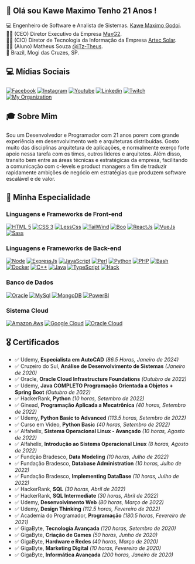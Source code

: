 ## 👋 Olá sou Kawe Maximo Tenho 21 Anos !

💻 Engenheiro de Software e Analista de Sistemas. [Kawe Maximo Godoi](https://www.instagram.com/kawe_maximo/).<br>
👨‍💼 (CEO) Diretor Executivo da Empresa [MaxG2](https://maxg2.com).<br>
👨‍💼 (CIO) Diretor de Tecnologia da Informação da Empresa [Artec Solar](https://artecsolar.com.br).<br>
🧑‍🎓 (Aluno) Matheus Souza [@iTz-Theus](https://github.com/ITZ-Theus).<br>
🏡 Brazil, Mogi das Cruzes, SP.

## 💻 Mídias Sociais
###
[![Facebook](https://img.shields.io/badge/Facebook-3b5998?style=for-the-badge&logo=facebook&logoColor=white)](https://www.facebook.com/kawemaximo.maximo)
[![Instagram](https://img.shields.io/badge/Instagram-E1306C?style=for-the-badge&logo=instagram&logoColor=white)](https://www.instagram.com/kawe_maximo/)
[![Youtube](https://img.shields.io/badge/Yotube-FF0000?style=for-the-badge&logo=youtube&logoColor=white)](https://www.youtube.com/channel/UCzfGAeNgcMmrMmfdUUprbMA)
[![Linkedin](https://img.shields.io/badge/Linkedin-0e76a8?style=for-the-badge&logo=linkedin&logoColor=white)](https://www.linkedin.com/in/kawe-maximo-godoi/)
[![Twitch](https://img.shields.io/badge/Twitch-6441a5?style=for-the-badge&logo=twitch&logoColor=white)](https://www.twitch.tv/kawe_maximo)
[![My Organization](https://img.shields.io/badge/Maxg2-E34F26?style=for-the-badge&logo=html5&logoColor=white)](https://maxg2.com)

## 🎓 Sobre Mim 
###
Sou um Desenvolvedor e Programador com 21 anos porem com grande experiência em desenvolvimento web e arquiteturas distribuídas.
Gosto muito das disciplinas arquitetura de aplicações, e normalmente exerço forte apoio nessa tarefa com os times, outros líderes e arquitetos. Além disso, transito bem entre as áreas técnicas e estratégicas da empresa, facilitando a comunicação com c-levels e product managers a fim de traduzir rapidamente ambições de negócio em estratégias que produzem software escalável e de valor.

## 🚀 Minha Especialidade
### Linguagens e Frameworks de Front-end
[![HTML 5](https://img.shields.io/badge/HTML5-E34F26?style=for-the-badge&logo=html5&logoColor=white)](https://www.w3.org/standards/webdesign/htmlcss.html)
[![CSS 3](https://img.shields.io/badge/CSS3-1572B6?style=for-the-badge&logo=css3&logoColor=white)](https://www.w3.org/standards/webdesign/htmlcss.html)
[![LessCss](https://img.shields.io/badge/Less-1d365d?style=for-the-badge&logo=less&logoColor=white)](http://lesscss.org/)
[![TailWind](https://img.shields.io/badge/Tailwind%20CSS-38B2AC?style=for-the-badge&logo=Tailwind%20CSS&logoColor=white)](https://tailwindcss.com/)
[![Boo](https://img.shields.io/badge/Bootstrap-563D7C?style=for-the-badge&logo=bootstrap&logoColor=white)](https://bootstrap.com/)
[![ReactJs](https://img.shields.io/badge/React-20232A?style=for-the-badge&logo=react&logoColor=61DAFB)](https://reactjs.org/)
[![VueJs](https://img.shields.io/badge/Vue.js-35495E?style=for-the-badge&logo=vue.js&logoColor=4FC08d)](https://vuejs.org)
[![Sass](https://img.shields.io/badge/Sass-CC6699?style=for-the-badge&logo=sass&logoColor=white)](https://sass-lang.com/)

### Linguagens e Frameworks de Back-end
[![Node](https://img.shields.io/badge/Node.js-43853D?style=for-the-badge&logo=node.js&logoColor=white)](https://nodejs.org)
[![ExpressJs](https://img.shields.io/badge/express-000000?style=for-the-badge&logo=express&logoColor=white)](https://expressjs.com/)
[![JavaScript](https://img.shields.io/badge/Javascript-e1af24?style=for-the-badge&logo=javascript&logoColor=white)](https://developer.mozilla.org/pt-BR/docs/Web/JavaScript)
[![Perl](https://img.shields.io/badge/Perl-39457E?style=for-the-badge&logo=perl&logoColor=white)](htpps://perl.org)
[![Python](https://img.shields.io/badge/Python-FFD43B?style=for-the-badge&logo=python&logoColor=blue)](https://python.org)
[![PHP](https://img.shields.io/badge/PHP-777BB4?style=for-the-badge&logo=php&logoColor=white)](https://php.net)
[![Bash](https://img.shields.io/badge/Linux-E34F26?style=for-the-badge&logo=linux&logoColor=black)](https://pt.wikipedia.org/wiki/Bash)
[![Docker](https://img.shields.io/badge/Docker-2496ED?style=for-the-badge&logo=docker&logoColor=white)](https://www.docker.com/)
[![C++](https://img.shields.io/badge/C++-00599C?style=for-the-badge&logo=c%2B%2B&logoColor=white)](https://isocpp.org/)
[![Java](https://img.shields.io/badge/Java-007396?style=for-the-badge&logo=openjdk&logoColor=white)](https://www.java.com/)
[![TypeScript](https://img.shields.io/badge/TypeScript-007ACC?style=for-the-badge&logo=typescript&logoColor=white)](https://www.typescriptlang.org/)
[![Hack](https://img.shields.io/badge/Hack-878787?style=for-the-badge&logo=hack&logoColor=white)](https://hacklang.org/)

### Banco de Dados
[![Oracle](https://img.shields.io/badge/Oracle-F80000?style=for-the-badge&logo=oracle&logoColor=black)](htpps://oracle.com)
[![MySql](https://img.shields.io/badge/MySQL-00000F?style=for-the-badge&logo=mysql&logoColor=white)](https://www.mysql.com/)
[![MongoDB](https://img.shields.io/badge/MongoDB-4EA94B?style=for-the-badge&logo=mongodb&logoColor=white)](https://www.mongodb.com/)
[![PowerBI](https://img.shields.io/badge/PowerBI-F2C811?style=for-the-badge&logo=Power%20BI&logoColor=white)](https://powerbi.microsoft.com/pt-br/)

### Sistema Cloud
[![Amazon Aws](https://img.shields.io/badge/Amazon_AWS-232F3E?style=for-the-badge&logo=amazon&logoColor=white)](https://aws.amazon.com/)
[![Google Cloud](https://img.shields.io/badge/Google_Cloud-4285F4?style=for-the-badge&logo=google-cloud&logoColor=white)](https://cloud.google.com/?hl=pt-br)
[![Oracle Cloud](https://img.shields.io/badge/Oracle-F80000?style=for-the-badge&logo=oracle&logoColor=black)](https://www.oracle.com/br/cloud/)

## 🎖️ Certificados
* ✅ Udemy, **Especialista em AutoCAD** *(86.5 Horas, Janeiro de 2024)*
* ✅ Cruzeiro do Sul, **Análise de Desenvolvimento de Sistemas** *(Janeiro de 2020)*
* ✅ Oracle, **Oracle Cloud Infrastructure Foundations** *(Outubro de 2022)*
* ✅ Udemy, **Java COMPLETO Programação Orientada a Objetos + Spring Boot** *(Outubro de 2022)*
* ✅ HackerRank, **Python** *(10 horas, Setembro de 2022)*
* ✅ Ginead, **Programação Aplicada a Mecatrônica** *(40 horas, Setembro de 2022)*
* ✅ Udemy, **Python Basic to Advanced** *(113.5 horas, Setembro de 2022)*
* ✅ Curso em Video, **Python Basic** *(40 horas, Setembro de 2022)*
* ✅ Alfahelix, **Sistema Operacional Linux - Avançado** *(10 horas, Agosto de 2022)*
* ✅ Alfahelix, **Introdução ao Sistema Operacional Linux** *(8 horas, Agosto de 2022)*
* ✅ Fundção Bradesco, **Data Modeling** *(10 horas, Julho de 2022)*
* ✅ Fundação Bradesco, **Database Administration** *(10 horas, Julho de 2022)*
* ✅ Fundação Bradesco, **Implementing DataBase** *(10 horas, Julho de 2022)*
* ✅ HackerRank, **SQL** *(30 horas, Abril de 2022)*
* ✅ HackerRank, **SQL Intermediate** *(30 horas, Abril de 2022)*
* ✅ Udemy, **Desenvolvimento Web** *(80 horas, Março de 2022)*
* ✅ Udemy, **Design Thinking** *(112.5 horas, Fevereiro de 2022)*
* ✅ Academia do Programador, **Programação** *(180.5 horas, Fevereiro de 2021)*
* ✅ GigaByte, **Tecnologia Avançada** *(120 horas, Setembro de 2020)*
* ✅ GigaByte, **Criação de Games** *(50 horas, Junho de 2020)*
* ✅ GigaByte, **Hardware e Redes** *(40 horas, Março de 2020)*
* ✅ GigaByte, **Marketing Digital** *(10 horas, Fevereiro de 2020)*
* ✅ GigaByte, **Informática Avançada** *(200 horas, Janeiro de 2020)*
